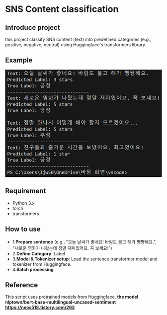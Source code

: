 # SNS Content classification

## Introduce project
this project classify SNS content (text) into predefined categories (e.g., positive, negative, neutral) using Huggingface's transformers library.

## Example
![Example](https://github.com/zeewon0123/github_test/blob/main/%ED%85%80%ED%94%84.png)

## Requirement
- Python 3.x
- torch
- transformers

## How to use
- 1.**Prepare sentence** (e.g., "오늘 날씨가 좋네요! 바람도 불고 해가 쨍쨍해요.",
    "새로운 영화가 나왔는데 정말 재미있어요. 꼭 보세요!")
- 2.**Define Category**: Label
- 3.**Model & Tokenizer setup**: Load the sentence transformer model and tokenizer from Huggingface.
- 4.**Batch processing**
  
## Reference
This script uses pretrained models from Huggingface, **the model nlptown/bert-base-multilingual-uncased-sentiment** 
**https://neos518.tistory.com/263**